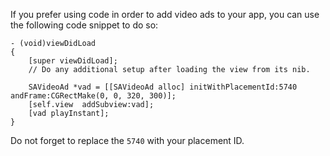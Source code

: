 If you prefer using code in order to add video ads to your app, you can use the following code snippet to do so:

```
- (void)viewDidLoad
{
    [super viewDidLoad];
    // Do any additional setup after loading the view from its nib.
    
    SAVideoAd *vad = [[SAVideoAd alloc] initWithPlacementId:5740 andFrame:CGRectMake(0, 0, 320, 300)];
    [self.view  addSubview:vad];
    [vad playInstant];
}
```

Do not forget to replace the `5740` with your placement ID.